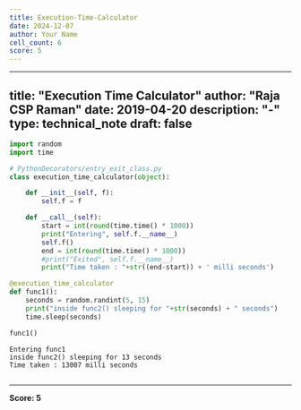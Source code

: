 ```yaml
---
title: Execution-Time-Calculator
date: 2024-12-07
author: Your Name
cell_count: 6
score: 5
---
```


---
title: "Execution Time Calculator"
author: "Raja CSP Raman"
date: 2019-04-20
description: "-"
type: technical_note
draft: false
---

```python
import random
import time
```


```python
# PythonDecorators/entry_exit_class.py
class execution_time_calculator(object):

    def __init__(self, f):
        self.f = f

    def __call__(self):
        start = int(round(time.time() * 1000))
        print("Entering", self.f.__name__)
        self.f()
        end = int(round(time.time() * 1000))
        #print("Exited", self.f.__name__)
        print("Time taken : "+str((end-start)) + ' milli seconds')
```


```python
@execution_time_calculator
def func1():
    seconds = random.randint(5, 15)    
    print("inside func2() sleeping for "+str(seconds) + " seconds")
    time.sleep(seconds)
```


```python
func1()
```

    Entering func1
    inside func2() sleeping for 13 seconds
    Time taken : 13007 milli seconds



```python

```


---
**Score: 5**
